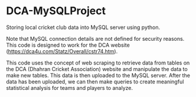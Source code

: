 # DCA-MySQLProject
Storing local cricket club data into MySQL server using python.

Note that MySQL connection details are not defined for security reasons. This code is designed to work for the DCA website (https://dca4u.com/Statz/Overall/cstr74.htm).

This code uses the concept of web scraping to retrieve data from tables on the DCA (Dhahran Cricket Association) website and manipulate the data to make new tables. This data is then uploaded to the MySQL server. After the data has been uploaded, we can then make queries to create meaningful statistical analysis for teams and players to analyze.
